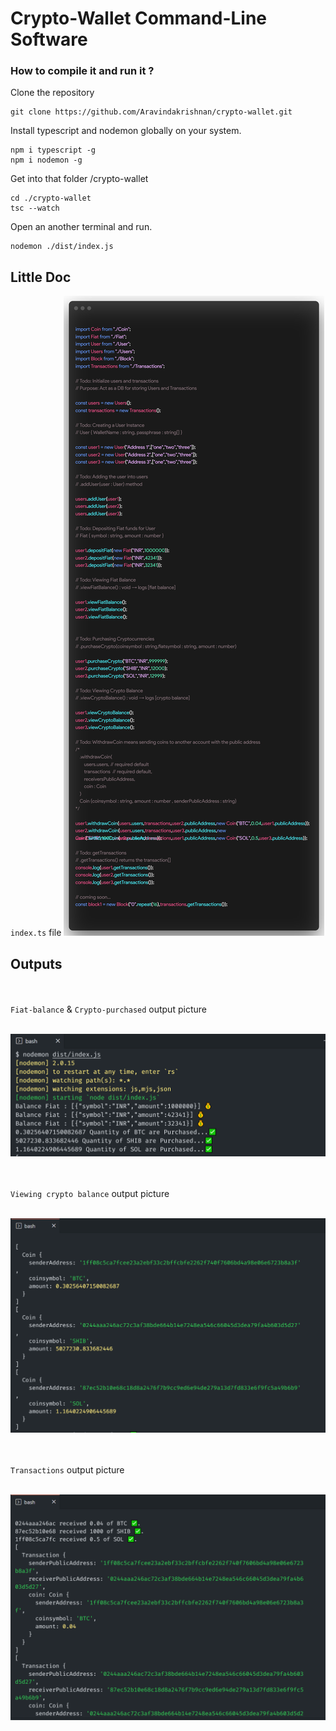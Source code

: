# Crypto-Wallet Command-Line Software

### How to compile it and run it ?

Clone the repository 
```
git clone https://github.com/Aravindakrishnan/crypto-wallet.git
```

Install typescript and nodemon globally on your system.
```
npm i typescript -g
npm i nodemon -g
```

Get into that folder /crypto-wallet
```
cd ./crypto-wallet
tsc --watch
```

Open an another terminal and run.
```
nodemon ./dist/index.js
```

## Little Doc

`index.ts` file 
![index-doc](https://github.com/Aravindakrishnan/crypto-wallet/blob/main/images/index-doc.png)

## Outputs

<br/><br/>
`Fiat-balance` & `Crypto-purchased` output picture
<br/><br/>

![fiat-balance-picture](https://github.com/Aravindakrishnan/crypto-wallet/blob/main/images/output1.png)

<br/><br/>
`Viewing crypto balance` output picture
<br/><br/>

![crypto-balance-picture](https://github.com/Aravindakrishnan/crypto-wallet/blob/main/images/output2.png)

<br/><br/>
`Transactions` output picture
<br/><br/>

![transaction-picture](https://github.com/Aravindakrishnan/crypto-wallet/blob/main/images/output3.png)
